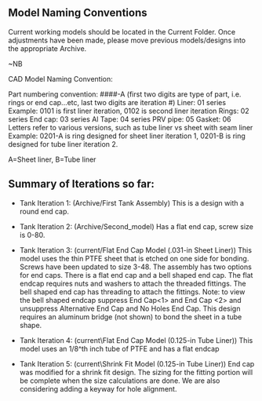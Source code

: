 ## Model Naming Conventions
Current working models should be located in the Current Folder.  Once adjustments have been made, please move previous
models/designs into the appropriate Archive.

~NB

CAD Model Naming Convention:

Part numbering convention:
####-A (first two digits are type of part, i.e. rings or end cap...etc, last two digits are iteration #)
Liner: 01 series          Example: 0101 is first liner iteration, 0102 is second liner iteration
Rings: 02 series
End cap: 03 series
Al Tape: 04 series
PRV pipe: 05
Gasket: 06
Letters refer to various versions, such as tube liner vs sheet with seam liner
Example: 0201-A is ring designed for sheet liner iteration 1, 0201-B is ring designed for tube liner iteration 2.

A=Sheet liner, B=Tube liner


## Summary of Iterations so far:

- Tank Iteration 1: (Archive/First Tank Assembly) This is a design with a round end cap. 

- Tank Iteration 2: (Archive/Second_model) Has a flat end cap, screw size is 0-80.

- Tank Iteration 3: (current/Flat End Cap Model (.031-in Sheet Liner)) This model uses the thin PTFE sheet that is etched
on one side for bonding. Screws have been updated to size 3-48. The assembly has two options for end caps. There is a flat
end cap and a bell shaped end cap. The flat endcap requires nuts and washers to attach the threaded fittings. The bell shaped
end cap has threading to attach the fittings. Note: to view the bell shaped endcap suppress End Cap<1> and End Cap <2> and unsuppress 
Alternative End Cap and No Holes End Cap. This design requires an aluminum bridge (not shown) to bond the sheet in a tube shape.

- Tank Iteration 4: (current\Flat End Cap Model (0.125-in Tube Liner)) This model uses an 1/8^th inch tube of PTFE and has a flat endcap

- Tank Iteration 5: (current\Shrink Fit Model (0.125-in Tube Liner)) End cap was modified for a shrink fit design. The sizing for the fitting
portion will be complete when the size calculations are done. We are also considering adding a keyway for hole alignment.
